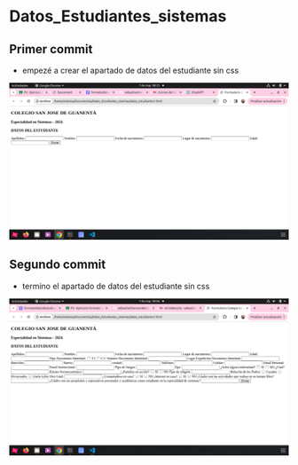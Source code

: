 # Datos_Estudiantes_sistemas

## Primer commit
- empezé a crear el apartado de datos del estudiante sin css

![pantallazo](primer_commit.png "Pantallazo")

## Segundo commit
- termino el apartado de datos del estudiante sin css

![pantallazo](segundo_commit.png "Pantallazo")